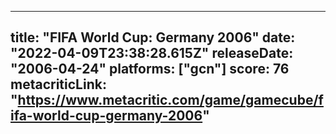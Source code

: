 
---
title: "FIFA World Cup: Germany 2006"
date: "2022-04-09T23:38:28.615Z"
releaseDate: "2006-04-24"
platforms: ["gcn"]
score: 76
metacriticLink: "https://www.metacritic.com/game/gamecube/fifa-world-cup-germany-2006"
---
